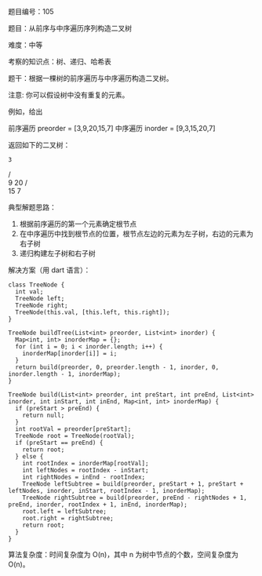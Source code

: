 题目编号：105

题目：从前序与中序遍历序列构造二叉树

难度：中等

考察的知识点：树、递归、哈希表

题干：根据一棵树的前序遍历与中序遍历构造二叉树。

注意:
你可以假设树中没有重复的元素。

例如，给出

前序遍历 preorder = [3,9,20,15,7]
中序遍历 inorder = [9,3,15,20,7]

返回如下的二叉树：

    3
   / \
  9  20
    /  \
   15   7

典型解题思路：

1. 根据前序遍历的第一个元素确定根节点
2. 在中序遍历中找到根节点的位置，根节点左边的元素为左子树，右边的元素为右子树
3. 递归构建左子树和右子树

解决方案（用 dart 语言）：

```
class TreeNode {
  int val;
  TreeNode left;
  TreeNode right;
  TreeNode(this.val, [this.left, this.right]);
}

TreeNode buildTree(List<int> preorder, List<int> inorder) {
  Map<int, int> inorderMap = {};
  for (int i = 0; i < inorder.length; i++) {
    inorderMap[inorder[i]] = i;
  }
  return build(preorder, 0, preorder.length - 1, inorder, 0, inorder.length - 1, inorderMap);
}

TreeNode build(List<int> preorder, int preStart, int preEnd, List<int> inorder, int inStart, int inEnd, Map<int, int> inorderMap) {
  if (preStart > preEnd) {
    return null;
  }
  int rootVal = preorder[preStart];
  TreeNode root = TreeNode(rootVal);
  if (preStart == preEnd) {
    return root;
  } else {
    int rootIndex = inorderMap[rootVal];
    int leftNodes = rootIndex - inStart;
    int rightNodes = inEnd - rootIndex;
    TreeNode leftSubtree = build(preorder, preStart + 1, preStart + leftNodes, inorder, inStart, rootIndex - 1, inorderMap);
    TreeNode rightSubtree = build(preorder, preEnd - rightNodes + 1, preEnd, inorder, rootIndex + 1, inEnd, inorderMap);
    root.left = leftSubtree;
    root.right = rightSubtree;
    return root;
  }
}
```

算法复杂度：时间复杂度为 O(n)，其中 n 为树中节点的个数，空间复杂度为 O(n)。